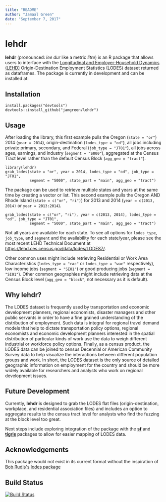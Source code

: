```yaml
---
title: "README"
author: "Jamaal Green"
date: "September 7, 2017"
---
```


# lehdr

**lehdr** (pronounced: _lee dur_ like a metric _litre_) is an R package that allows users to interface with the [Longitudinal and Employer-Household Dynamics (LEHD)](https://lehd.ces.census.gov/) Origin-Destination Employment Statistics (LODES) dataset returned as dataframes. The package is currently in development and can be installed at:

## Installation

```{r}
install.packages("devtools")
devtools::install_github("jamgreen/lehdr")
```

## Usage

After loading the library, this first example pulls the Oregon (`state = "or"`) 2014 (`year = 2014`), origin-destination (`lodes_type = "od"`), all jobs including private primary, secondary, and Federal (`job_type = "JT01"`), all jobs across ages, earnings, and industry (`segment = "S000"`), aggregated at the Census Tract level rather than the default Census Block (`agg_geo = "tract"`).

```{r usage 1}
library(lehdr)
grab_lodes(state = "or", year = 2014, lodes_type = "od", job_type = "JT01", 
           segment = "S000", state_part = "main", agg_geo = "tract")
```

The package can be used to retrieve multiple states and years at the same time by creating a vector or list. This second example pulls the Oregon AND Rhode Island (`state = c("or", "ri")`) for 2013 and 2014 (`year = c(2013, 2014)` or `year = 2013:2014`).

```{r usage2}           
grab_lodes(state = c("or", "ri"), year = c(2013, 2014), lodes_type = "od", job_type = "JT01", 
           segment = "S000", state_part = "main", agg_geo = "tract")           
```

Not all years are available for each state. To see all options for `lodes_type`, `job_type`, and `segment` and the availability for each state/year, please see the most recent LEHD Technical Document at https://lehd.ces.census.gov/data/lodes/LODES7/.

Other common uses might include retrieving Residential or Work Area Characteristics (`lodes_type = "rac"` or `lodes_type = "wac"` respectively), low income jobs (`segment = "SE01"`) or good producing jobs (`segment = "SI01"`). Other common geographies might include retrieving data at the Census Block level (`agg_geo = "block"`, not necessary as it is default).

## Why lehdr?

The LODES dataset is frequently used by transportation and economic development planners, regional economists, disaster managers and other public servants in order to have a fine grained understanding of the distribution of employment. Such data is integral for regional travel demand models that help to dictate transportation policy options, regional economists and economic development planners interested in the spatial distribution of particular kinds of work use the data to weigh different industrial or workforce policy options. Finally, as a census product, the LODES data can be joined to census Decennial or American Community Survey data to help visualize the interactions between different population groups and work. In short, the LODES dataset is the only source of detailed geographic information on employment for the country and should be more widely available for researchers and analysts who work on regional development issues. 

## Future Development

Currently, **lehdr** is designed to grab the LODES flat files (origin-destination, workplace, and residential association files) and includes an option to aggregate results to the census tract level for analysts who find the fuzzing at the block level too great. 

Next steps include exploring integration of the package with the [**sf**]( https://CRAN.R-project.org/package=sf) and [**tigris**]( https://CRAN.R-project.org/package=tigris) packages to allow for easier mapping of LODES data. 

## Acknowledgements

This package would not exist in its current format without the inspiration of [Bob Rudis's](https://rud.is/b/) [lodes package](https://github.com/hrbrmstr/lodes)

## Build Status

[![Build Status](https://travis-ci.org/jamgreen/lehdr.svg?branch=master)](https://travis-ci.org/jamgreen/lehdr)
